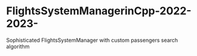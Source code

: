 # FlightsSystemManagerinCpp-2022-2023-
Sophisticated FlightsSystemManager with custom passengers search algorithm
